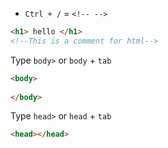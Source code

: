 - `Ctrl + /` = `<!-- -->`
```html
<h1> hello </h1>
<!--This is a comment for html-->
```

Type ```body>``` or `body` + `tab`

```html
<body>
  
</body>
```

Type ```head>``` or `head` + `tab`
```html
<head></head>
```
